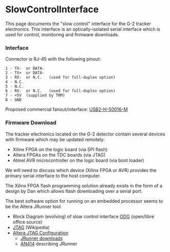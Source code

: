 # SlowControlInterface
This page documents the "slow control" interface for the G-2 tracker electronics.
This interface is an optically-isolated serial interface which is used for control,
monitoring and firmware downloads.

### Interface

Connector is RJ-45 with the following pinout:

```
1 - TX-  or DATA-
2 - TX+  or DATA-
3 - RX-  or N.C.   (used for full-duplex option)
4 - N.C.
5 - N.C.
6 - RX-  or N.C.   (used for full-duplex option)
7 - +5V  (supplied by TRM)
8 - GND
```

Proposed commercial fanout/interface:  [USB2-H-50016-M](http://www.easysync-ltd.com/product/641/usb2-h-5016-m.html)




### Firmware Download

The tracker electronics located on the G-2 detector contain several devices with
firmware which may be updated remotely:

 * Xilinx FPGA on the logic board (via SPI flash)
 * Altera FPGAs on the TDC boards (via JTAG)
 * Atmel AVR microcontroller on the logic board (via boot loader)

We will need to discuss which device (Xilinx FPGA or AVR) provides the primary
serial interface to the host computer.

The Xilinx FPGA flash programming solution already exists in the form of a design
by Dan which allows flash downloading over a serial port.

The best software option for running on an embedded processor seems to be
the Altera JRunner tool.

 * Block Diagram (evolving) of slow control interface [ODG](http://edf.bu.edu/svn/edf/G-2/NewElectronics/Docs/SlowControlInterfaceBlockDiagram.odg) (open/libre office source)
 * [JTAG](http://en.wikipedia.org/wiki/Joint_Test_Action_Group) (Wikipedia)
 * [Altera JTAG Configuration](http://www.altera.com/support/devices/configuration/schemes/jtag/cfg-jtag.html)
   * [JRunner downloads](https://www.altera.com/download/legacy/jrunner/dnl-jrunner.html)
   * [AN414](http://www.altera.com/literature/an/an414.pdf) describing JRunner
